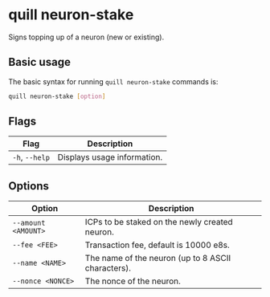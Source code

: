 # quill neuron-stake

Signs topping up of a neuron (new or existing).

## Basic usage

The basic syntax for running `quill neuron-stake` commands is:

``` bash
quill neuron-stake [option]
```

## Flags

| Flag                 | Description                                     |
|----------------------|-------------------------------------------------|
| `-h`, `--help`       | Displays usage information.                     |

## Options

| Option | Description |
|----------|-------------|
| `--amount <AMOUNT>` | ICPs to be staked on the newly created neuron. |
| `--fee <FEE>` | Transaction fee, default is 10000 e8s. |
| `--name <NAME>` | The name of the neuron (up to 8 ASCII characters). |
| `--nonce <NONCE>` | The nonce of the neuron. |

